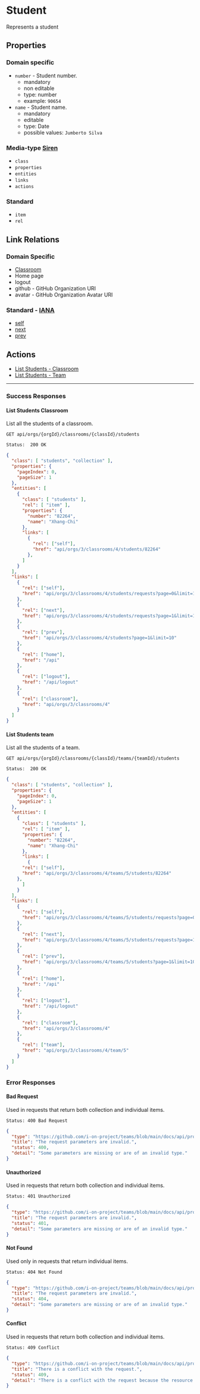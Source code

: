 # Student

Represents a student

## Properties

### Domain specific

- `number` - Student number.
    - mandatory
    - non editable
    - type: number
    - example: ``90654``
- ``name`` - Student name.
    - mandatory
    - editable
    - type: Date
    - possible values: ``Jumberto Silva``

### Media-type [Siren](https://github.com/kevinswiber/siren)

* `class`
* `properties`
* `entities`
* `links`
* `actions`

### Standard

* `item`
* `rel`

## Link Relations

### Domain Specific

* [Classroom](./classrooms.md#get-classroom-teacher)
* Home page
* logout
* github - GitHub Organization URI
* avatar - GitHub Organization Avatar URI

### Standard - [IANA](https://www.iana.org/assignments/link-relations/link-relations.xhtml)

* [self](https://www.iana.org/go/rfc4287)
* [next](https://html.spec.whatwg.org/multipage/links.html#link-type-next)
* [prev](https://html.spec.whatwg.org/multipage/links.html#link-type-prev)

## Actions

* [List Students - Classroom](#list-students-classroom)
* [List Students - Team](#list-students-team)

---

### Success Responses

#### List Students Classroom

List all the students of a classroom.

```http
GET api/orgs/{orgId}/classrooms/{classId}/students
```

```text
Status:  200 OK
```

```json
{
  "class": [ "students", "collection" ],
  "properties": {
    "pageIndex": 0,
    "pageSize": 1
  },
  "entities": [
    {
      "class": [ "students" ],
      "rel": [ "item" ],
      "properties": {
        "number": "82264",
        "name": "Xhang-Chi"
      },
      "links": [
        {
          "rel": ["self"],
          "href": "api/orgs/3/classrooms/4/students/82264"
        },
      ]
    }
  ],
  "links": [
    {
      "rel": ["self"],
      "href": "api/orgs/3/classrooms/4/students/requests?page=0&limit=10"
    },
    {
      "rel": ["next"],
      "href": "api/orgs/3/classrooms/4/students/requests?page=1&limit=10"
    },
    {
      "rel": ["prev"],
      "href": "api/orgs/3/classrooms/4/students?page=1&limit=10"
    },
    {
      "rel": ["home"],
      "href": "/api"
    },
    {
      "rel": ["logout"],
      "href": "/api/logout"
    },
    {
      "rel": ["classroom"],
      "href": "api/orgs/3/classrooms/4"
    }
  ]
}
```

#### List Students team

List all the students of a team.

```http
GET api/orgs/{orgId}/classrooms/{classId}/teams/{teamId}/students
```

```text
Status:  200 OK
```

```json
{
  "class": [ "students", "collection" ],
  "properties": {
    "pageIndex": 0,
    "pageSize": 1
  },
  "entities": [
    {
      "class": [ "students" ],
      "rel": [ "item" ],
      "properties": {
        "number": "82264",
        "name": "Xhang-Chi"
      },
      "links": [
        {
      "rel": ["self"],
      "href": "api/orgs/3/classrooms/4/teams/5/students/82264"
    },
      ]
    }
  ],
  "links": [
    {
      "rel": ["self"],
      "href": "api/orgs/3/classrooms/4/teams/5/students/requests?page=0&limit=10"
    },
    {
      "rel": ["next"],
      "href": "api/orgs/3/classrooms/4/teams/5/students/requests?page=1&limit=10"
    },
    {
      "rel": ["prev"],
      "href": "api/orgs/3/classrooms/4/teams/5/students?page=1&limit=10"
    },
    {
      "rel": ["home"],
      "href": "/api"
    },
    {
      "rel": ["logout"],
      "href": "/api/logout"
    },
    {
      "rel": ["classroom"],
      "href": "api/orgs/3/classrooms/4"
    },
    {
      "rel": ["team"],
      "href": "api/orgs/3/classrooms/4/team/5"
    }
  ]
}
```


### Error Responses

#### Bad Request

Used in requests that return both collection and individual items.

```text
Status: 400 Bad Request
```

```json
{
  "type": "https://github.com/i-on-project/teams/blob/main/docs/api/problems/bad_request.md",
  "title": "The request parameters are invalid.",
  "status": 400,
  "detail": "Some parameters are missing or are of an invalid type."
}
```

#### Unauthorized

Used in requests that return both collection and individual items.

```text
Status: 401 Unauthorized
```

```json
{
  "type": "https://github.com/i-on-project/teams/blob/main/docs/api/problems/unauthorized.md",
  "title": "The request parameters are invalid.",
  "status": 401,
  "detail": "Some parameters are missing or are of an invalid type."
}
```

#### Not Found

Used only in requests that return individual items.

```text
Status: 404 Not Found
```

```json
{
  "type": "https://github.com/i-on-project/teams/blob/main/docs/api/problems/not_found.md",
  "title": "The request parameters are invalid.",
  "status": 404,
  "detail": "Some parameters are missing or are of an invalid type."
}
```

#### Conflict

Used in requests that return both collection and individual items.

```text
Status: 409 Conflict
```

```json
{
  "type": "https://github.com/i-on-project/teams/blob/main/docs/api/problems/conflict.md",
  "title": "There is a conflict with the request.",
  "status": 409,
  "detail": "There is a conflict with the request because the resource already exists."
}
```